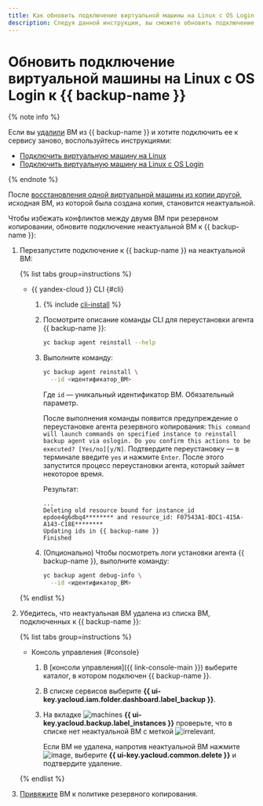 ```yaml
---
title: Как обновить подключение виртуальной машины на Linux с OS Login к {{ backup-full-name }}
description: Следуя данной инструкции, вы сможете обновить подключение виртуальной машины на Linux с OS Login к {{ backup-name }}.
---
```


# Обновить подключение виртуальной машины на Linux с OS Login к {{ backup-name }}

{% note info %}

Если вы [удалили](delete-vm.md) ВМ из {{ backup-name }} и хотите подключить ее к сервису заново, воспользуйтесь инструкциями:

* [Подключить виртуальную машину на Linux](connect-vm-linux.md)
* [Подключить виртуальную машину на Linux с OS Login](connect-vm-oslogin-linux.md)

{% endnote %}

После [восстановления одной виртуальной машины из копии другой](./backup-vm/non-native-recovery.md), исходная ВМ, из которой была создана копия, становится неактуальной.

Чтобы избежать конфликтов между двумя ВМ при резервном копировании, обновите подключение неактуальной ВМ к {{ backup-name }}:

1. Перезапустите подключение к {{ backup-name }} на неактуальной ВМ:

   {% list tabs group=instructions %}

   - {{ yandex-cloud }} CLI {#cli}

     1. {% include [cli-install](../../_includes/cli-install.md) %}
     1. Посмотрите описание команды CLI для переустановки агента {{ backup-name }}:

        ```bash
        yc backup agent reinstall --help
        ```

     1. Выполните команду:

        ```bash
        yc backup agent reinstall \
          --id <идентификатор_ВМ>
        ```

        Где `id` — уникальный идентификатор ВМ. Обязательный параметр.

        После выполнения команды появится предупреждение о переустановке агента резервного копирования: `This command will launch commands on specified instance to reinstall backup agent via oslogin. Do you confirm this actions to be executed? [Yes/no][y/N]`. Подтвердите переустановку — в терминале введите `yes` и нажмите `Enter`. После этого запустится процесс переустановки агента, который займет некоторое время.

        Результат:

        ```text
        ...
        Deleting old resource bound for instance_id epdoe4g6dbq4******** and resource_id: F07543A1-BDC1-415A-A143-C18E********
        Updating ids in {{ backup-name }}
        Finished
        ```

     1. (Опционально) Чтобы посмотреть логи установки агента {{ backup-name }}, выполните команду:

        ```bash
        yc backup agent debug-info \
          --id <идентификатор_ВМ>
        ```

   {% endlist %}

1. Убедитесь, что неактуальная ВМ удалена из списка ВМ, подключенных к {{ backup-name }}:

   {% list tabs group=instructions %}

   - Консоль управления {#console}

     1. В [консоли управления]({{ link-console-main }}) выберите каталог, в котором подключен {{ backup-name }}.
     1. В списке сервисов выберите **{{ ui-key.yacloud.iam.folder.dashboard.label_backup }}**.
     1. На вкладке ![machines](../../_assets/console-icons/server.svg) **{{ ui-key.yacloud.backup.label_instances }}** проверьте, что в списке нет неактуальной ВМ с меткой ![irrelevant](../../_assets/console-icons/circle-info-fill.svg).

        Если ВМ не удалена, напротив неактуальной ВМ нажмите ![image](../../_assets/console-icons/ellipsis.svg), выберите **{{ ui-key.yacloud.common.delete }}** и подтвердите удаление.

   {% endlist %}

1. [Привяжите](./policy-vm/attach-and-detach-vm.md) ВМ к политике резервного копирования.
